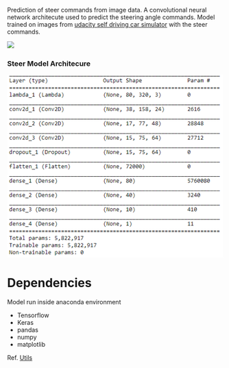
Prediction of steer commands from image data. A convolutional neural network architecute used to predict the steering angle commands. Model trained on images from [udacity self driving car simulator](https://github.com/udacity/self-driving-car-sim) with the steer commands. 

[![](https://img.youtube.com/vi/qW4gyWMdvYU/0.jpg)](https://youtu.be/qW4gyWMdvYU?t=57)

### Steer Model Architecure
![](https://github.com/mymultiverse/SelfDrivingCar/blob/master/Steer%20Model/steer_model.PNG)

# Dependencies
Model run inside anaconda environment
* Tensorflow 
* Keras
* pandas
* numpy
* matplotlib

Ref. 
[Utils](https://github.com/naokishibuya/car-behavioral-cloning)
